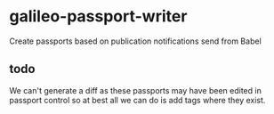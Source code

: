 # galileo-passport-writer

Create passports based on publication notifications send from Babel

## todo

We can't generate a diff as these passports may have been edited in passport control so at best all we can do is add tags where they exist.
